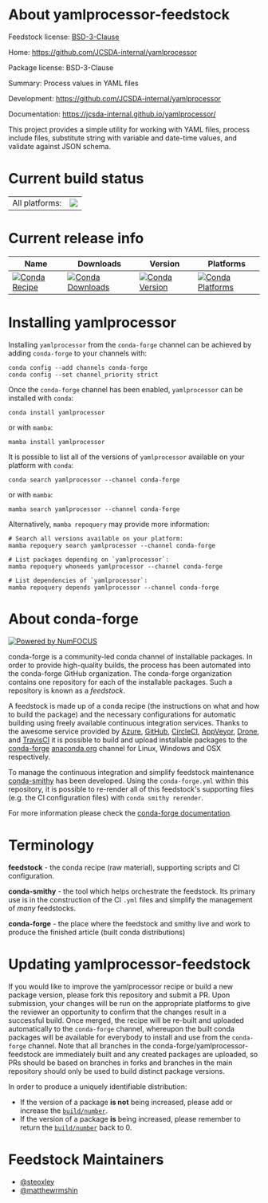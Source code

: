 About yamlprocessor-feedstock
=============================

Feedstock license: [BSD-3-Clause](https://github.com/conda-forge/yamlprocessor-feedstock/blob/main/LICENSE.txt)

Home: https://github.com/JCSDA-internal/yamlprocessor

Package license: BSD-3-Clause

Summary: Process values in YAML files

Development: https://github.com/JCSDA-internal/yamlprocessor

Documentation: https://jcsda-internal.github.io/yamlprocessor/

This project provides a simple utility for working with YAML files, process
include files, substitute string with variable and date-time values, and
validate against JSON schema.


Current build status
====================


<table><tr><td>All platforms:</td>
    <td>
      <a href="https://dev.azure.com/conda-forge/feedstock-builds/_build/latest?definitionId=17162&branchName=main">
        <img src="https://dev.azure.com/conda-forge/feedstock-builds/_apis/build/status/yamlprocessor-feedstock?branchName=main">
      </a>
    </td>
  </tr>
</table>

Current release info
====================

| Name | Downloads | Version | Platforms |
| --- | --- | --- | --- |
| [![Conda Recipe](https://img.shields.io/badge/recipe-yamlprocessor-green.svg)](https://anaconda.org/conda-forge/yamlprocessor) | [![Conda Downloads](https://img.shields.io/conda/dn/conda-forge/yamlprocessor.svg)](https://anaconda.org/conda-forge/yamlprocessor) | [![Conda Version](https://img.shields.io/conda/vn/conda-forge/yamlprocessor.svg)](https://anaconda.org/conda-forge/yamlprocessor) | [![Conda Platforms](https://img.shields.io/conda/pn/conda-forge/yamlprocessor.svg)](https://anaconda.org/conda-forge/yamlprocessor) |

Installing yamlprocessor
========================

Installing `yamlprocessor` from the `conda-forge` channel can be achieved by adding `conda-forge` to your channels with:

```
conda config --add channels conda-forge
conda config --set channel_priority strict
```

Once the `conda-forge` channel has been enabled, `yamlprocessor` can be installed with `conda`:

```
conda install yamlprocessor
```

or with `mamba`:

```
mamba install yamlprocessor
```

It is possible to list all of the versions of `yamlprocessor` available on your platform with `conda`:

```
conda search yamlprocessor --channel conda-forge
```

or with `mamba`:

```
mamba search yamlprocessor --channel conda-forge
```

Alternatively, `mamba repoquery` may provide more information:

```
# Search all versions available on your platform:
mamba repoquery search yamlprocessor --channel conda-forge

# List packages depending on `yamlprocessor`:
mamba repoquery whoneeds yamlprocessor --channel conda-forge

# List dependencies of `yamlprocessor`:
mamba repoquery depends yamlprocessor --channel conda-forge
```


About conda-forge
=================

[![Powered by
NumFOCUS](https://img.shields.io/badge/powered%20by-NumFOCUS-orange.svg?style=flat&colorA=E1523D&colorB=007D8A)](https://numfocus.org)

conda-forge is a community-led conda channel of installable packages.
In order to provide high-quality builds, the process has been automated into the
conda-forge GitHub organization. The conda-forge organization contains one repository
for each of the installable packages. Such a repository is known as a *feedstock*.

A feedstock is made up of a conda recipe (the instructions on what and how to build
the package) and the necessary configurations for automatic building using freely
available continuous integration services. Thanks to the awesome service provided by
[Azure](https://azure.microsoft.com/en-us/services/devops/), [GitHub](https://github.com/),
[CircleCI](https://circleci.com/), [AppVeyor](https://www.appveyor.com/),
[Drone](https://cloud.drone.io/welcome), and [TravisCI](https://travis-ci.com/)
it is possible to build and upload installable packages to the
[conda-forge](https://anaconda.org/conda-forge) [anaconda.org](https://anaconda.org/)
channel for Linux, Windows and OSX respectively.

To manage the continuous integration and simplify feedstock maintenance
[conda-smithy](https://github.com/conda-forge/conda-smithy) has been developed.
Using the ``conda-forge.yml`` within this repository, it is possible to re-render all of
this feedstock's supporting files (e.g. the CI configuration files) with ``conda smithy rerender``.

For more information please check the [conda-forge documentation](https://conda-forge.org/docs/).

Terminology
===========

**feedstock** - the conda recipe (raw material), supporting scripts and CI configuration.

**conda-smithy** - the tool which helps orchestrate the feedstock.
                   Its primary use is in the construction of the CI ``.yml`` files
                   and simplify the management of *many* feedstocks.

**conda-forge** - the place where the feedstock and smithy live and work to
                  produce the finished article (built conda distributions)


Updating yamlprocessor-feedstock
================================

If you would like to improve the yamlprocessor recipe or build a new
package version, please fork this repository and submit a PR. Upon submission,
your changes will be run on the appropriate platforms to give the reviewer an
opportunity to confirm that the changes result in a successful build. Once
merged, the recipe will be re-built and uploaded automatically to the
`conda-forge` channel, whereupon the built conda packages will be available for
everybody to install and use from the `conda-forge` channel.
Note that all branches in the conda-forge/yamlprocessor-feedstock are
immediately built and any created packages are uploaded, so PRs should be based
on branches in forks and branches in the main repository should only be used to
build distinct package versions.

In order to produce a uniquely identifiable distribution:
 * If the version of a package **is not** being increased, please add or increase
   the [``build/number``](https://docs.conda.io/projects/conda-build/en/latest/resources/define-metadata.html#build-number-and-string).
 * If the version of a package **is** being increased, please remember to return
   the [``build/number``](https://docs.conda.io/projects/conda-build/en/latest/resources/define-metadata.html#build-number-and-string)
   back to 0.

Feedstock Maintainers
=====================

* [@steoxley](https://github.com/steoxley/)
* [@matthewrmshin](https://github.com/matthewrmshin/)

